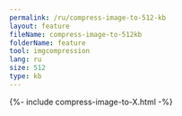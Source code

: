 ```yaml
---
permalink: /ru/compress-image-to-512-kb
layout: feature
fileName: compress-image-to-512kb
folderName: feature
tool: imgcompression
lang: ru
size: 512
type: kb
---
```


{%- include compress-image-to-X.html -%}
